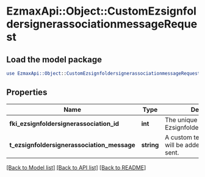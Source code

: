 # EzmaxApi::Object::CustomEzsignfoldersignerassociationmessageRequest

## Load the model package
```perl
use EzmaxApi::Object::CustomEzsignfoldersignerassociationmessageRequest;
```

## Properties
Name | Type | Description | Notes
------------ | ------------- | ------------- | -------------
**fki_ezsignfoldersignerassociation_id** | **int** | The unique ID of the Ezsignfoldersignerassociation | 
**t_ezsignfoldersignerassociation_message** | **string** | A custom text message that will be added to the email sent. | [optional] 

[[Back to Model list]](../README.md#documentation-for-models) [[Back to API list]](../README.md#documentation-for-api-endpoints) [[Back to README]](../README.md)


